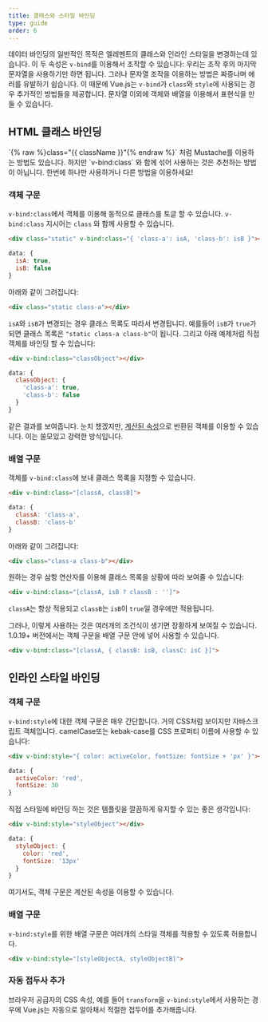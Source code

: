 ```yaml
---
title: 클래스와 스타일 바인딩
type: guide
order: 6
---
```


데이터 바인딩의 일반적인 목적은 엘레멘트의 클래스와 인라인 스타일을 변경하는데 있습니다. 이 두 속성은 `v-bind`를 이용해서 조작할 수 있습니다: 우리는 조작 후의 마지막 문자열을 사용하기만 하면 됩니다. 그러나 문자열 조작을 이용하는 방법은 짜증나며 에러를 유발하기 쉽습니다. 이 때문에 Vue.js는 `v-bind`가 `class`와 `style`에 사용되는 경우 추가적인 방법들을 제공합니다. 문자열 이외에 객체와 배열을 이용해서 표현식을 만들 수 있습니다.

## HTML 클래스 바인딩

<p class="tip">`{% raw %}class="{{ className }}"{% endraw %}` 처럼 Mustache를 이용하는 방법도 있습니다. 하지만 `v-bind:class` 와 함께 섞어 사용하는 것은 추천하는 방법이 아닙니다. 한번에 하나만 사용하거나 다른 방법을 이용하세요!</p>

### 객체 구문

`v-bind:class`에서 객체를 이용해 동적으로 클래스를 토글 할 수 있습니다. `v-bind:class` 지시어는 `class` 와 함께 사용할 수 있습니다.

``` html
<div class="static" v-bind:class="{ 'class-a': isA, 'class-b': isB }"></div>
```
``` js
data: {
  isA: true,
  isB: false
}
```

아래와 같이 그려집니다:

``` html
<div class="static class-a"></div>
```

`isA`와 `isB`가 변경되는 경우 클래스 목록도 따라서 변경됩니다. 예를들어 `isB`가 `true`가 되면 클래스 목록은 `"static class-a class-b"`이 됩니다.
그리고 아래 예제처럼 직접 객체를 바인딩 할 수 있습니다:

``` html
<div v-bind:class="classObject"></div>
```
``` js
data: {
  classObject: {
    'class-a': true,
    'class-b': false
  }
}
```

같은 결과를 보여줍니다. 눈치 챘겠지만, [계산된 속성](computed.html)으로 반환된 객체를 이용할 수 있습니다. 이는 쓸모있고 강력한 방식입니다.

### 배열 구문

객체를 `v-bind:class`에 보내 클래스 목록을 지정할 수 있습니다.

``` html
<div v-bind:class="[classA, classB]">
```
``` js
data: {
  classA: 'class-a',
  classB: 'class-b'
}
```

아래와 같이 그려집니다:

``` html
<div class="class-a class-b"></div>
```
원하는 경우 삼항 연산자를 이용해 클래스 목록을 상황에 따라 보여줄 수 있습니다:

``` html
<div v-bind:class="[classA, isB ? classB : '']">
```

`classA`는 항상 적용되고 `classB`는 `isB`이 `true`일 경우에만 적용됩니다.

그러나, 이렇게 사용하는 것은 여러개의 조건식이 생기면 장황하게 보여질 수 있습니다. 1.0.19+ 버전에서는 객체 구문을 배열 구문 안에 넣어 사용할 수 있습니다.

``` html
<div v-bind:class="[classA, { classB: isB, classC: isC }]">
```

## 인라인 스타일 바인딩

### 객체 구문

`v-bind:style`에 대한 객체 구문은 매우 간단합니다. 거의 CSS처럼 보이지만 자바스크립트 객체입니다. camelCase또는 kebak-case를 CSS 프로퍼티 이름에 사용할 수 있습니다:

``` html
<div v-bind:style="{ color: activeColor, fontSize: fontSize + 'px' }"></div>
```
``` js
data: {
  activeColor: 'red',
  fontSize: 30
}
```

직접 스타일에 바인딩 하는 것은 템플릿을 깔끔하게 유지할 수 있는 좋은 생각입니다:

``` html
<div v-bind:style="styleObject"></div>
```
``` js
data: {
  styleObject: {
    color: 'red',
    fontSize: '13px'
  }
}
```

여기서도, 객체 구문은 계산된 속성을 이용할 수 있습니다.

### 배열 구문

`v-bind:style`를 위한 배열 구문은 여러개의 스타일 객체를 적용할 수 있도록 허용합니다.

``` html
<div v-bind:style="[styleObjectA, styleObjectB]">
```

### 자동 접두사 추가

브라우저 공급자의 CSS 속성, 예를 들어 `transform`을 `v-bind:style`에서 사용하는 경우에 Vue.js는 자동으로 알아채서 적절한 접두어를 추가해줍니다.
